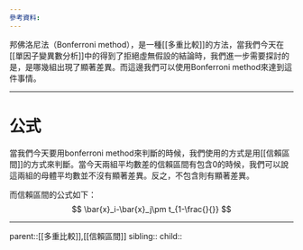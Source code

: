 ```yaml
---
參考資料:
---
```

邦佛洛尼法（Bonferroni method），是一種[[多重比較]]的方法，當我們今天在[[單因子變異數分析]]中的得到了拒絕虛無假設的結論時，我們進一步需要探討的是，是哪幾組出現了顯著差異。而這邊我們可以使用Bonferroni method來達到這件事情。
- - -
# 公式
當我們今天要用bonferroni method來判斷的時候，我們使用的方式是用[[信賴區間]]的方式來判斷。當今天兩組平均數差的信賴區間有包含0的時候，我們可以說這兩組的母體平均數並不沒有顯著差異。反之，不包含則有顯著差異。

而信賴區間的公式如下：
$$
\bar{x}_i-\bar{x}_j\pm t_{1-\frac{}{}}
$$
- - -

parent::[[多重比較]],[[信賴區間]]
sibling::
child::